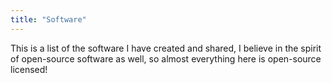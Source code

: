 ```yaml
---
title: "Software"
---
```


This is a list of the software I have created and shared, I believe in the spirit of open-source software as well, so
almost everything here is open-source licensed! 